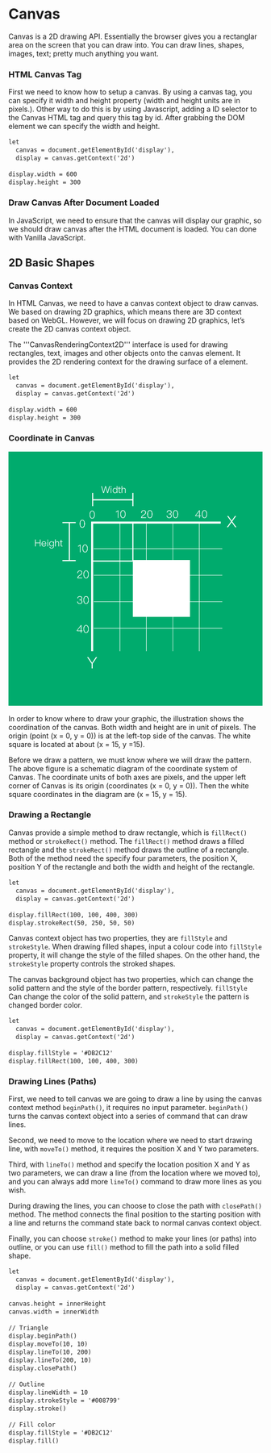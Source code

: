 # Canvas

Canvas is a 2D drawing API. Essentially the browser gives you a rectanglar area on the screen that you can draw into. You can draw lines, shapes, images, text; pretty much anything you want.

### HTML Canvas Tag

First we need to know how to setup a canvas. By using a canvas tag, you can specify it width and height property (width and height units are in pixels.). Other way to do this is by using Javascript, adding a ID selector to the Canvas HTML tag and query this tag by id. After grabbing the DOM element we can specify the width and height. 

```
let 
  canvas = document.getElementById('display'),
  display = canvas.getContext('2d')

display.width = 600
display.height = 300
```

### Draw Canvas After Document Loaded

In JavaScript, we need to ensure that the canvas will display our graphic, so we should draw canvas after the HTML document is loaded. You can done with Vanilla JavaScript.

## 2D Basic Shapes

### Canvas Context

In HTML Canvas, we need to have a canvas context object to draw canvas. We based on drawing 2D graphics, which means there are 3D context based on WebGL. However, we will focus on drawing 2D graphics, let’s create the 2D canvas context object.

The '''CanvasRenderingContext2D''' interface is used for drawing rectangles, text, images and other objects onto the canvas element. It provides the 2D rendering context for the drawing surface of a <canvas> element.
  
```
let 
  canvas = document.getElementById('display'),
  display = canvas.getContext('2d')

display.width = 600
display.height = 300
```

### Coordinate in Canvas

![](https://raw.githubusercontent.com/imoralescs/imoralescs.github.io/master/images/Coordinate%20System%20in%20HTML%20Canvas.png)

In order to know where to draw your graphic, the illustration shows the coordination of the canvas. Both width and height are in unit of pixels. The origin (point (x = 0, y = 0)) is at the left-top side of the canvas. The white square is located at about (x = 15, y =15).

Before we draw a pattern, we must know where we will draw the pattern. The above figure is a schematic diagram of the coordinate system of Canvas. The coordinate units of both axes are pixels, and the upper left corner of Canvas is its origin (coordinates (x = 0, y = 0)). Then the white square coordinates in the diagram are (x = 15, y = 15).

### Drawing a Rectangle

Canvas provide a simple method to draw rectangle, which is ```fillRect()``` method or ```strokeRect()``` method. The ```fillRect()``` method draws a filled rectangle and the ```strokeRect()``` method draws the outline of a rectangle. Both of the method need the specify four parameters, the position X, position Y of the rectangle and both the width and height of the rectangle.

```
let 
  canvas = document.getElementById('display'),
  display = canvas.getContext('2d')

display.fillRect(100, 100, 400, 300)
display.strokeRect(50, 250, 50, 50)
```

Canvas context object has two properties, they are ```fillStyle``` and ```strokeStyle```. When drawing filled shapes, input a colour code into ```fillStyle``` property, it will change the style of the filled shapes. On the other hand, the ```strokeStyle``` property controls the stroked shapes.

The canvas background object has two properties, which can change the solid pattern and the style of the border pattern, respectively. ```fillStyle``` Can change the color of the solid pattern, and ```strokeStyle``` the pattern is changed border color.

```
let 
  canvas = document.getElementById('display'),
  display = canvas.getContext('2d')

display.fillStyle = '#DB2C12'
display.fillRect(100, 100, 400, 300)
```

### Drawing Lines (Paths)

First, we need to tell canvas we are going to draw a line by using the canvas context method ```beginPath()```, it requires no input parameter. ```beginPath()``` turns the canvas context object into a series of command that can draw lines.

Second, we need to move to the location where we need to start drawing line, with ```moveTo()``` method, it requires the position X and Y two parameters.

Third, with ```lineTo()``` method and specify the location position X and Y as two parameters, we can draw a line (from the location where we moved to), and you can always add more ```lineTo()``` command to draw more lines as you wish.

During drawing the lines, you can choose to close the path with ```closePath()``` method. The method connects the final position to the starting position with a line and returns the command state back to normal canvas context object.

Finally, you can choose ```stroke()``` method to make your lines (or paths) into outline, or you can use ```fill()``` method to fill the path into a solid filled shape. 

```
let 
  canvas = document.getElementById('display'),
  display = canvas.getContext('2d')
  
canvas.height = innerHeight
canvas.width = innerWidth

// Triangle
display.beginPath()
display.moveTo(10, 10)
display.lineTo(10, 200)
display.lineTo(200, 10)
display.closePath()
 
// Outline
display.lineWidth = 10
display.strokeStyle = '#008799'
display.stroke()
 
// Fill color
display.fillStyle = '#DB2C12'
display.fill()
```
